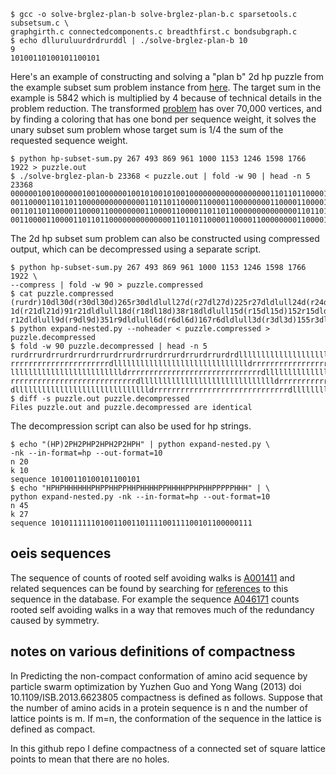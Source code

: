 ```
$ gcc -o solve-brglez-plan-b solve-brglez-plan-b.c sparsetools.c subsetsum.c \
graphgirth.c connectedcomponents.c breadthfirst.c bondsubgraph.c
$ echo dlluruluurdrdrurddl | ./solve-brglez-plan-b 10
9
10100110100101100101
```

Here's an example of constructing and solving a "plan b" 2d hp puzzle
from the example subset sum problem instance from
[here](http://www.math.sunysb.edu/~scott/blair/Subset_sum_problems_are.html).
The target sum in the example is 5842 which is multiplied by 4
because of technical details in the problem reduction.  The transformed
[problem](https://raw.github.com/argriffing/hp/master/puzzle.out)
has over 70,000 vertices, and by finding a coloring
that has one bond per sequence weight,
it solves the unary subset sum problem whose target sum
is 1/4 the sum of the requested sequence weight.

```
$ python hp-subset-sum.py 267 493 869 961 1000 1153 1246 1598 1766 1922 > puzzle.out
$ ./solve-brglez-plan-b 23368 < puzzle.out | fold -w 90 | head -n 5
23368
000000100100000010010000001001010010100100000000000000000011011011000011000011000000001100
001100001101101100000000000000110110110000110000110000000011000011000011011011000000000000
001101101100001100001100000000110000110000110110110000000000000011011011000011000011000000
001100001100001101101100000000000000110110110000110000110000000011000011000011011011000000
```

The 2d hp subset sum problem can also be constructed using compressed output,
which can be decompressed using a separate script.

```
$ python hp-subset-sum.py 267 493 869 961 1000 1153 1246 1598 1766 1922 \
--compress | fold -w 90 > puzzle.compressed
$ cat puzzle.compressed
(rurdr)10dl30d(r30dl30d)265r30dldlull27d(r27dl27d)225r27dldlull24d(r24dl24d)375r24dldlull2
1d(r21dl21d)91r21dldlull18d(r18dl18d)38r18dldlull15d(r15dl15d)152r15dldlull12d(r12dl12d)92
r12dldlull9d(r9dl9d)351r9dldlull6d(r6dl6d)167r6dldlull3d(r3dl3d)155r3dldlul
$ python expand-nested.py --noheader < puzzle.compressed > puzzle.decompressed
$ fold -w 90 puzzle.decompressed | head -n 5
rurdrrurdrrurdrrurdrrurdrrurdrrurdrrurdrrurdrrurdrdlllllllllllllllllllllllllllllldrrrrrrrr
rrrrrrrrrrrrrrrrrrrrrrdlllllllllllllllllllllllllllllldrrrrrrrrrrrrrrrrrrrrrrrrrrrrrrdlllll
llllllllllllllllllllllllldrrrrrrrrrrrrrrrrrrrrrrrrrrrrrrdlllllllllllllllllllllllllllllldrr
rrrrrrrrrrrrrrrrrrrrrrrrrrrrdlllllllllllllllllllllllllllllldrrrrrrrrrrrrrrrrrrrrrrrrrrrrrr
dlllllllllllllllllllllllllllllldrrrrrrrrrrrrrrrrrrrrrrrrrrrrrrdlllllllllllllllllllllllllll
$ diff -s puzzle.out puzzle.decompressed
Files puzzle.out and puzzle.decompressed are identical
```

The decompression script can also be used for hp strings.

```
$ echo "(HP)2PH2PHP2HPH2P2HPH" | python expand-nested.py \
-nk --in-format=hp --out-format=10
n 20
k 10
sequence 10100110100101100101
$ echo "HPHPHHHHHHPHPPHHPPHHPHHHHPPHHHHPPHPHHPPPPPHHH" | \
python expand-nested.py -nk --in-format=hp --out-format=10
n 45
k 27
sequence 101011111101001100110111100111100101100000111
```


oeis sequences
--------------

The sequence of counts of rooted self avoiding walks is
[A001411](https://oeis.org/A001411)
and related sequences can be found by searching for
[references](https://oeis.org/search?q=A001411)
to this sequence in the database.
For example the sequence
[A046171](https://oeis.org/A046171)
counts rooted self avoiding walks in a way that removes
much of the redundancy caused by symmetry.


notes on various definitions of compactness
-------------------------------------------

In
Predicting the non-compact conformation of amino acid sequence by
particle swarm optimization
by Yuzhen Guo and Yong Wang (2013)
doi 10.1109/ISB.2013.6623805
compactness is defined as follows.
Suppose that the number of amino acids in a protein sequence is n
and the number of lattice points is m.
If m=n, the conformation of the sequence in the lattice is defined as compact.

In this github repo I define compactness of a connected set of square lattice
points to mean that there are no holes.

